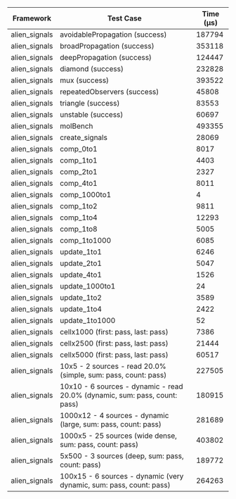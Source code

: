 | Framework | Test Case | Time (μs) |
| --- | --- | --- |
| alien_signals | avoidablePropagation (success) | 187794 |
| alien_signals | broadPropagation (success) | 353118 |
| alien_signals | deepPropagation (success) | 124447 |
| alien_signals | diamond (success) | 232828 |
| alien_signals | mux (success) | 393522 |
| alien_signals | repeatedObservers (success) | 45808 |
| alien_signals | triangle (success) | 83553 |
| alien_signals | unstable (success) | 60697 |
| alien_signals | molBench | 493355 |
| alien_signals | create_signals | 28069 |
| alien_signals | comp_0to1 | 8017 |
| alien_signals | comp_1to1 | 4403 |
| alien_signals | comp_2to1 | 2327 |
| alien_signals | comp_4to1 | 8011 |
| alien_signals | comp_1000to1 | 4 |
| alien_signals | comp_1to2 | 9811 |
| alien_signals | comp_1to4 | 12293 |
| alien_signals | comp_1to8 | 5005 |
| alien_signals | comp_1to1000 | 6085 |
| alien_signals | update_1to1 | 6246 |
| alien_signals | update_2to1 | 5047 |
| alien_signals | update_4to1 | 1526 |
| alien_signals | update_1000to1 | 24 |
| alien_signals | update_1to2 | 3589 |
| alien_signals | update_1to4 | 2422 |
| alien_signals | update_1to1000 | 52 |
| alien_signals | cellx1000 (first: pass, last: pass) | 7386 |
| alien_signals | cellx2500 (first: pass, last: pass) | 21444 |
| alien_signals | cellx5000 (first: pass, last: pass) | 60517 |
| alien_signals | 10x5 - 2 sources - read 20.0% (simple, sum: pass, count: pass) | 227505 |
| alien_signals | 10x10 - 6 sources - dynamic - read 20.0% (dynamic, sum: pass, count: pass) | 180915 |
| alien_signals | 1000x12 - 4 sources - dynamic (large, sum: pass, count: pass) | 281689 |
| alien_signals | 1000x5 - 25 sources (wide dense, sum: pass, count: pass) | 403802 |
| alien_signals | 5x500 - 3 sources (deep, sum: pass, count: pass) | 189772 |
| alien_signals | 100x15 - 6 sources - dynamic (very dynamic, sum: pass, count: pass) | 264263 |
